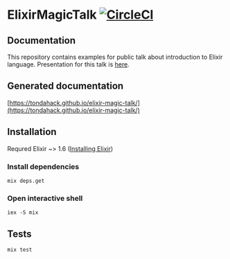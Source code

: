 # ElixirMagicTalk [![CircleCI](https://circleci.com/gh/TondaHack/elixir-magic-talk.svg?style=svg)](https://circleci.com/gh/TondaHack/elixir-magic-talk)

## Documentation

This repository contains examples for public talk about introduction to Elixir language. Presentation for this talk is [here](https://docs.google.com/presentation/d/1Y6jUcEhbtZi49vcbxSbe9aAs9n6ZWGsusHKDiJHm0cc/edit?usp=sharing).


## Generated documentation
[https://tondahack.github.io/elixir-magic-talk/](https://tondahack.github.io/elixir-magic-talk/)

## Installation

Requred Elixir ~> 1.6 ([Installing Elixir](https://elixir-lang.org/install.html))

### Install dependencies
```
mix deps.get
```
### Open interactive shell
```
iex -S mix
```

## Tests

```
mix test
```


